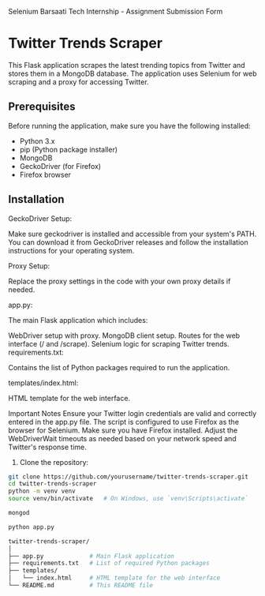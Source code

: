 Selenium Barsaati Tech Internship - Assignment Submission Form

# Twitter Trends Scraper

This Flask application scrapes the latest trending topics from Twitter and stores them in a MongoDB database. The application uses Selenium for web scraping and a proxy for accessing Twitter.

## Prerequisites

Before running the application, make sure you have the following installed:

- Python 3.x
- pip (Python package installer)
- MongoDB
- GeckoDriver (for Firefox)
- Firefox browser

## Installation


GeckoDriver Setup:

Make sure geckodriver is installed and accessible from your system's PATH. You can download it from GeckoDriver releases and follow the installation instructions for your operating system.

Proxy Setup:

Replace the proxy settings in the code with your own proxy details if needed.


app.py:

The main Flask application which includes:

WebDriver setup with proxy.
MongoDB client setup.
Routes for the web interface (/ and /scrape).
Selenium logic for scraping Twitter trends.
requirements.txt:

Contains the list of Python packages required to run the application.

templates/index.html:

HTML template for the web interface.

Important Notes
Ensure your Twitter login credentials are valid and correctly entered in the app.py file.
The script is configured to use Firefox as the browser for Selenium. Make sure you have Firefox installed.
Adjust the WebDriverWait timeouts as needed based on your network speed and Twitter's response time.


1. Clone the repository:

```bash
git clone https://github.com/yourusername/twitter-trends-scraper.git
cd twitter-trends-scraper
python -m venv venv
source venv/bin/activate   # On Windows, use `venv\Scripts\activate`

mongod

python app.py

twitter-trends-scraper/
│
├── app.py             # Main Flask application
├── requirements.txt   # List of required Python packages
├── templates/
│   └── index.html     # HTML template for the web interface
└── README.md          # This README file

